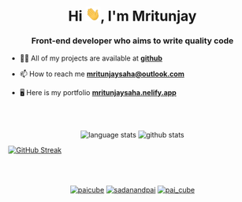 <h1 align="center">Hi <img src="https://raw.githubusercontent.com/ABSphreak/ABSphreak/master/gifs/Hi.gif" width="30px">, I'm Mritunjay</h1>
<h3 align="center">Front-end developer who aims to write quality code</h3>

- 👨‍💻 All of my projects are available at **[github](https//github.com/mritunjaysaha)**

- 📫 How to reach me **mritunjaysaha@outlook.com**

- 🖥 Here is my portfolio **[mritunjaysaha.nelify.app](https://mritunjaysaha.netlify.app)**


<br/>
<br/>

<p align="center">
<a>
<img align="center" src="https://github-readme-stats.vercel.app/api/wakatime?username=mritunjay&layout=compact&theme=tokyonight&hide=glsl,python" alt="language stats"/>
</a> 

<a>
<img align="center" src="https://github-readme-stats.vercel.app/api?username=mritunjaysaha&count_private=true&show_icons=true&theme=tokyonight" alt="github stats"/>
</a>

[![GitHub Streak](https://github-readme-streak-stats.herokuapp.com?user=mritunjaysaha)](https://git.io/streak-stats)

</p>

<br/>
<br/>

<p align="center">
<a href="https://twitter.com/mritunjay__saha" target="blank"><img align="center" src="https://cdn.jsdelivr.net/npm/simple-icons@3.0.1/icons/twitter.svg" alt="paicube" height="20" width="20" /></a>
<a href="https://linkedin.com/in/mritunjaysaha" target="blank"><img align="center" src="https://cdn.jsdelivr.net/npm/simple-icons@3.0.1/icons/linkedin.svg" alt="sadanandpai" height="20" width="20" /></a>
<a href="https://instagram.com/mritunjay.codes" target="blank"><img align="center" src="https://cdn.jsdelivr.net/npm/simple-icons@3.0.1/icons/instagram.svg" alt="pai_cube" height="20" width="20" /></a>
</p>


<!--
**mritunjaysaha/mritunjaysaha** is a ✨ _special_ ✨ repository because its `README.md` (this file) appears on your GitHub profile.

Here are some ideas to get you started:

- 🔭 I’m currently working on ...
- 🌱 I’m currently learning ...
- 👯 I’m looking to collaborate on ...
- 🤔 I’m looking for help with ...
- 💬 Ask me about ...
- 📫 How to reach me: ...
- 😄 Pronouns: ...
- ⚡ Fun fact: ...
-->
